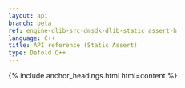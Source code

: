 ```yaml
---
layout: api
branch: beta
ref: engine-dlib-src-dmsdk-dlib-static_assert-h
language: C++
title: API reference (Static Assert)
type: Defold C++
---
```

{% include anchor_headings.html html=content %}